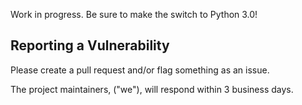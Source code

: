 Work in progress. Be sure to make the switch to Python 3.0!

## Reporting a Vulnerability
Please create a pull request and/or flag something as an issue. 

The project maintainers, ("we"), will respond within 3 business days.
